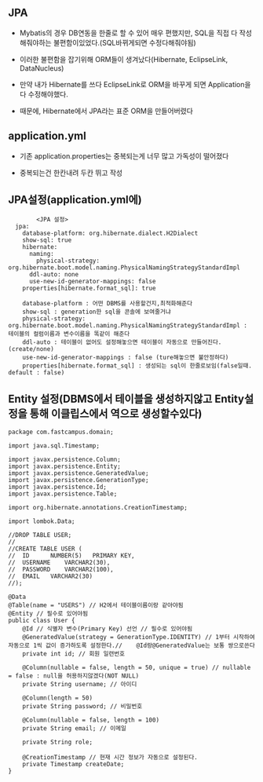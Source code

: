 ## JPA

- Mybatis의 경우 DB연동을 한줄로 할 수 있어 매우 편했지만, SQL을 직접 다 작성해줘야하는 불편함이있었다.(SQL바뀌게되면 수정다해줘야됨)

- 이러한 불편함을 잡기위해 ORM들이 생겨났다(Hibernate, EclipseLink, DataNucleus)

- 만약 내가 Hibernate를 쓰다 EclipseLink로 ORM을 바꾸게 되면 Application을 다 수정해야했다.

- 때문에, Hibernate에서 JPA라는 표준 ORM을 만들어버렸다

## application.yml

- 기존 application.properties는 중복되는게 너무 많고 가독성이 떨어졌다

- 중복되는건 한칸내려 두칸 뛰고 작성

## JPA설정(application.yml에)

```shell
		<JPA 설정>
  jpa:
    database-platform: org.hibernate.dialect.H2Dialect
    show-sql: true
    hibernate:
      naming:
        physical-strategy: org.hibernate.boot.model.naming.PhysicalNamingStrategyStandardImpl
      ddl-auto: none
      use-new-id-generator-mappings: false
    properties[hibernate.format_sql]: true
```

```shell
	database-platform : 어떤 DBMS를 사용할건지,최적화해준다
	show-sql : generation한 sql을 콘솔에 보여줄거냐
	physical-strategy: org.hibernate.boot.model.naming.PhysicalNamingStrategyStandardImpl : 테이블의 컬럼이름과 변수이름을 똑같이 해준다
	ddl-auto : 테이블이 없어도 설정해놓으면 테이블이 자동으로 만들어진다. (create/none)
	use-new-id-generator-mappings : false (ture해놓으면 불안정하다)
	properties[hibernate.format_sql] : 생성되는 sql이 한줄로보임(false일때. default : false)
```
## Entity 설정(DBMS에서 테이블을 생성하지않고 Entity설정을 통해 이클립스에서 역으로 생성할수있다)

```shell
package com.fastcampus.domain;

import java.sql.Timestamp;

import javax.persistence.Column;
import javax.persistence.Entity;
import javax.persistence.GeneratedValue;
import javax.persistence.GenerationType;
import javax.persistence.Id;
import javax.persistence.Table;

import org.hibernate.annotations.CreationTimestamp;

import lombok.Data;

//DROP TABLE USER;
//
//CREATE TABLE USER (
//	ID 		NUMBER(5) 	PRIMARY KEY,
//	USERNAME 	VARCHAR2(30),
//	PASSWORD 	VARCHAR2(100),
//	EMAIL 	VARCHAR2(30)
//);

@Data
@Table(name = "USERS") // H2에서 테이블이름이랑 같아야됨
@Entity // 필수로 있어야됨
public class User {
	@Id // 식별자 변수(Primary Key) 선언 // 필수로 있어야됨
	@GeneratedValue(strategy = GenerationType.IDENTITY) // 1부터 시작하여 자동으로 1씩 값이 증가하도록 설정한다.// 	@Id랑@GeneratedValue는 보통 쌍으로쓴다
	private int id; // 회원 일련번호
	
	@Column(nullable = false, length = 50, unique = true) // nullable = false : null을 허용하지않겠다(NOT NULL)
	private String username; // 아이디
	
	@Column(length = 50)
	private String password; // 비밀번호
	
	@Column(nullable = false, length = 100)
	private String email; // 이메일
	
	private String role;
	
	@CreationTimestamp // 현재 시간 정보가 자동으로 설정된다.
	private Timestamp createDate;
}
```
